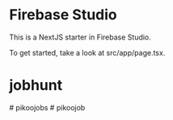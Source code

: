 # Firebase Studio

This is a NextJS starter in Firebase Studio.

To get started, take a look at src/app/page.tsx.
# jobhunt
#   p i k o o j o b s  
 #   p i k o o j o b  
 